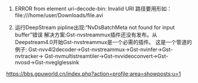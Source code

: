 1.  ERROR from element uri-decode-bin: Invalid URI
路径要用形如：file:///home/user/Downloads/file.avi


2. 运行DeepStream pipline出现:“NvDsBatchMeta not found for input buffer”错误
解决方案:Gst-nvstreammux插件还没有发布。从Deepstream4.0开始Gst-nvstreammux是一个必需的插件。
这是一个管道的例子:
Gst-nvv4l2decoder→Gst-nvstreammux→Gst-nvinfer→Gst-nvtracker→
Gst-nvmultistreamtiler→Gst-nvvideoconvert→Gst-nvosd→Gst-nveglglessink

https://bbs.gpuworld.cn/index.php?action=profile;area=showposts;u=1
